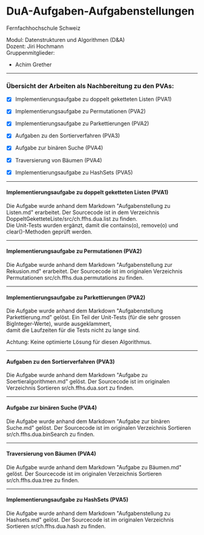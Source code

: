 # DuA-Aufgaben-Aufgabenstellungen

Fernfachhochschule Schweiz <br>

Modul: Datenstrukturen und Algorithmen (D&A) <br>
Dozent: Jiri Hochmann <br>
Gruppenmitglieder: 
- Achim Grether

___
### Übersicht der Arbeiten als Nachbereitung zu den PVAs:
- [x] Implementierungsaufgabe zu doppelt geketteten Listen (PVA1)
- [x] Implementierungsaufgabe zu Permutationen (PVA2)
- [x] Implementierungsaufgabe zu Parkettierungen (PVA2)
- [x] Aufgaben zu den Sortierverfahren (PVA3)
- [x] Aufgabe zur binären Suche (PVA4)
- [x] Traversierung von Bäumen (PVA4)
- [x] Implementierungsaufgabe zu HashSets (PVA5)


---
#### Implementierungsaufgabe zu doppelt geketteten Listen (PVA1)
Die Aufgabe wurde anhand dem Markdown "Aufgabenstellung zu Listen.md" erarbeitet. Der Sourcecode ist in dem Verzeichnis DoppeltGeketteteListe/src/ch.ffhs.dua.list zu finden. <br>
Die Unit-Tests wurden ergänzt, damit die contains(o), remove(o) und clear()-Methoden geprüft werden.

---
#### Implementierungsaufgabe zu Permutationen (PVA2)
Die Aufgabe wurde anhand dem Markdown "Aufgabenstellung zur Rekusion.md" erarbeitet.
Der Sourcecode ist im originalen Verzeichnis Permutationen src/ch.ffhs.dua.permutations zu finden.

---
#### Implementierungsaufgabe zu Parkettierungen (PVA2)
Die Aufgabe wurde anhand dem Markdown "Aufgabenstellung Parkettierung.md" gelöst.
Ein Teil der Unit-Tests (für die sehr grossen BigInteger-Werte), wurde ausgeklammert, <br> 
damit die Laufzeiten für die Tests nicht zu lange sind.

Achtung: Keine optimierte Lösung für diesen Algorithmus.

---
#### Aufgaben zu den Sortierverfahren (PVA3)
Die Aufgabe wurde anhand dem Markdown "Aufgabe zu Soertieralgorithmen.md" gelöst.
Der Sourcecode ist im originalen Verzeichnis Sortieren sr/ch.ffhs.dua.sort zu finden.

---
#### Aufgabe zur binären Suche (PVA4)
Die Aufgabe wurde anhand dem Markdown "Aufgabe zur binären Suche.md" gelöst.
Der Sourcecode ist im originalen Verzeichnis Sortieren sr/ch.ffhs.dua.binSearch zu finden.

---
#### Traversierung von Bäumen (PVA4) <br>
Die Aufgabe wurde anhand dem Markdown "Aufgabe zu Bäumen.md" gelöst.
Der Sourcecode ist im originalen Verzeichnis Sortieren sr/ch.ffhs.dua.tree zu finden.

---
#### Implementierungsaufgabe zu HashSets (PVA5)
Die Aufgabe wurde anhand dem Markdown "Aufgabenstellung zu Hashsets.md" gelöst.
Der Sourcecode ist im originalen Verzeichnis Sortieren sr/ch.ffhs.dua.hash zu finden.
